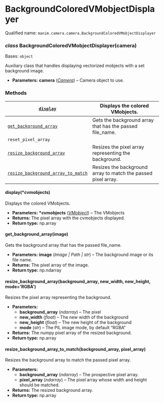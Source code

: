 # BackgroundColoredVMobjectDisplayer

Qualified name: `manim.camera.camera.BackgroundColoredVMobjectDisplayer`

### *class* BackgroundColoredVMobjectDisplayer(camera)

Bases: `object`

Auxiliary class that handles displaying vectorized mobjects with
a set background image.

* **Parameters:**
  **camera** ([*Camera*](manim.camera.camera.Camera.md#manim.camera.camera.Camera)) – Camera object to use.

### Methods

| [`display`](#manim.camera.camera.BackgroundColoredVMobjectDisplayer.display)                                                   | Displays the colored VMobjects.                               |
|--------------------------------------------------------------------------------------------------------------------------------|---------------------------------------------------------------|
| [`get_background_array`](#manim.camera.camera.BackgroundColoredVMobjectDisplayer.get_background_array)                         | Gets the background array that has the passed file_name.      |
| `reset_pixel_array`                                                                                                            |                                                               |
| [`resize_background_array`](#manim.camera.camera.BackgroundColoredVMobjectDisplayer.resize_background_array)                   | Resizes the pixel array representing the background.          |
| [`resize_background_array_to_match`](#manim.camera.camera.BackgroundColoredVMobjectDisplayer.resize_background_array_to_match) | Resizes the background array to match the passed pixel array. |

#### display(\*cvmobjects)

Displays the colored VMobjects.

* **Parameters:**
  **\*cvmobjects** ([*VMobject*](manim.mobject.types.vectorized_mobject.VMobject.md#manim.mobject.types.vectorized_mobject.VMobject)) – The VMobjects
* **Returns:**
  The pixel array with the cvmobjects displayed.
* **Return type:**
  np.array

#### get_background_array(image)

Gets the background array that has the passed file_name.

* **Parameters:**
  **image** (*Image* *|* *Path* *|* *str*) – The background image or its file name.
* **Returns:**
  The pixel array of the image.
* **Return type:**
  np.ndarray

#### resize_background_array(background_array, new_width, new_height, mode='RGBA')

Resizes the pixel array representing the background.

* **Parameters:**
  * **background_array** (*ndarray*) – The pixel
  * **new_width** (*float*) – The new width of the background
  * **new_height** (*float*) – The new height of the background
  * **mode** (*str*) – The PIL image mode, by default “RGBA”
* **Returns:**
  The numpy pixel array of the resized background.
* **Return type:**
  np.array

#### resize_background_array_to_match(background_array, pixel_array)

Resizes the background array to match the passed pixel array.

* **Parameters:**
  * **background_array** (*ndarray*) – The prospective pixel array.
  * **pixel_array** (*ndarray*) – The pixel array whose width and height should be matched.
* **Returns:**
  The resized background array.
* **Return type:**
  np.array
